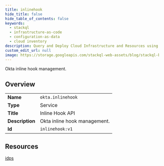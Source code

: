 ```yaml
---
title: inlinehook
hide_title: false
hide_table_of_contents: false
keywords:
  - stackql
  - infrastructure-as-code
  - configuration-as-data
  - cloud inventory
description: Query and Deploy Cloud Infrastructure and Resources using SQL
custom_edit_url: null
image: https://storage.googleapis.com/stackql-web-assets/blog/stackql-blog-post-featured-image.png
---
```

Okta inline hook management.  
    

## Overview
<table><tbody>
<tr><td><b>Name</b></td><td><code>okta.inlinehook</code></td></tr>
<tr><td><b>Type</b></td><td>Service</td></tr>
<tr><td><b>Title</b></td><td>Inline Hook API</td></tr>
<tr><td><b>Description</b></td><td>Okta inline hook management.</td></tr>
<tr><td><b>Id</b></td><td><code>inlinehook:v1</code></td></tr>
</tbody></table>

## Resources
<div class="row">
<div class="providerDocColumn">
<a href="/providers/okta/inlinehook/idps/">idps</a><br />
</div>
<div class="providerDocColumn">
</div>
</div>
